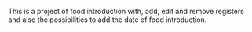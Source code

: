 This is a project of food introduction with, add, edit and remove registers and also the possibilities to add the date of food introduction.
